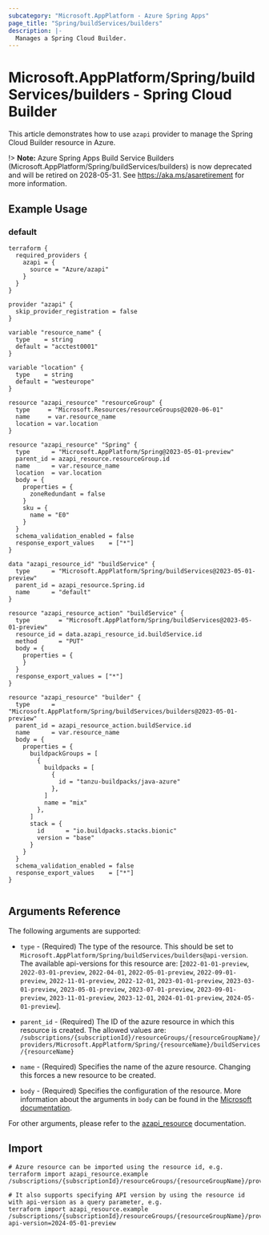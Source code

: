 ```yaml
---
subcategory: "Microsoft.AppPlatform - Azure Spring Apps"
page_title: "Spring/buildServices/builders"
description: |-
  Manages a Spring Cloud Builder.
---
```


# Microsoft.AppPlatform/Spring/buildServices/builders - Spring Cloud Builder

This article demonstrates how to use `azapi` provider to manage the Spring Cloud Builder resource in Azure.

!> **Note:** Azure Spring Apps Build Service Builders (Microsoft.AppPlatform/Spring/buildServices/builders) is now deprecated and will be retired on 2028-05-31. See https://aka.ms/asaretirement for more information.

## Example Usage

### default

```hcl
terraform {
  required_providers {
    azapi = {
      source = "Azure/azapi"
    }
  }
}

provider "azapi" {
  skip_provider_registration = false
}

variable "resource_name" {
  type    = string
  default = "acctest0001"
}

variable "location" {
  type    = string
  default = "westeurope"
}

resource "azapi_resource" "resourceGroup" {
  type     = "Microsoft.Resources/resourceGroups@2020-06-01"
  name     = var.resource_name
  location = var.location
}

resource "azapi_resource" "Spring" {
  type      = "Microsoft.AppPlatform/Spring@2023-05-01-preview"
  parent_id = azapi_resource.resourceGroup.id
  name      = var.resource_name
  location  = var.location
  body = {
    properties = {
      zoneRedundant = false
    }
    sku = {
      name = "E0"
    }
  }
  schema_validation_enabled = false
  response_export_values    = ["*"]
}

data "azapi_resource_id" "buildService" {
  type      = "Microsoft.AppPlatform/Spring/buildServices@2023-05-01-preview"
  parent_id = azapi_resource.Spring.id
  name      = "default"
}

resource "azapi_resource_action" "buildService" {
  type        = "Microsoft.AppPlatform/Spring/buildServices@2023-05-01-preview"
  resource_id = data.azapi_resource_id.buildService.id
  method      = "PUT"
  body = {
    properties = {
    }
  }
  response_export_values = ["*"]
}

resource "azapi_resource" "builder" {
  type      = "Microsoft.AppPlatform/Spring/buildServices/builders@2023-05-01-preview"
  parent_id = azapi_resource_action.buildService.id
  name      = var.resource_name
  body = {
    properties = {
      buildpackGroups = [
        {
          buildpacks = [
            {
              id = "tanzu-buildpacks/java-azure"
            },
          ]
          name = "mix"
        },
      ]
      stack = {
        id      = "io.buildpacks.stacks.bionic"
        version = "base"
      }
    }
  }
  schema_validation_enabled = false
  response_export_values    = ["*"]
}


```



## Arguments Reference

The following arguments are supported:

* `type` - (Required) The type of the resource. This should be set to `Microsoft.AppPlatform/Spring/buildServices/builders@api-version`. The available api-versions for this resource are: [`2022-01-01-preview`, `2022-03-01-preview`, `2022-04-01`, `2022-05-01-preview`, `2022-09-01-preview`, `2022-11-01-preview`, `2022-12-01`, `2023-01-01-preview`, `2023-03-01-preview`, `2023-05-01-preview`, `2023-07-01-preview`, `2023-09-01-preview`, `2023-11-01-preview`, `2023-12-01`, `2024-01-01-preview`, `2024-05-01-preview`].

* `parent_id` - (Required) The ID of the azure resource in which this resource is created. The allowed values are:  
  `/subscriptions/{subscriptionId}/resourceGroups/{resourceGroupName}/providers/Microsoft.AppPlatform/Spring/{resourceName}/buildServices/{resourceName}`

* `name` - (Required) Specifies the name of the azure resource. Changing this forces a new resource to be created.

* `body` - (Required) Specifies the configuration of the resource. More information about the arguments in `body` can be found in the [Microsoft documentation](https://learn.microsoft.com/en-us/azure/templates/Microsoft.AppPlatform/Spring/buildServices/builders?pivots=deployment-language-terraform).

For other arguments, please refer to the [azapi_resource](https://registry.terraform.io/providers/Azure/azapi/latest/docs/resources/resource) documentation.

## Import

 ```shell
 # Azure resource can be imported using the resource id, e.g.
 terraform import azapi_resource.example /subscriptions/{subscriptionId}/resourceGroups/{resourceGroupName}/providers/Microsoft.AppPlatform/Spring/{resourceName}/buildServices/{resourceName}/builders/{resourceName}
 
 # It also supports specifying API version by using the resource id with api-version as a query parameter, e.g.
 terraform import azapi_resource.example /subscriptions/{subscriptionId}/resourceGroups/{resourceGroupName}/providers/Microsoft.AppPlatform/Spring/{resourceName}/buildServices/{resourceName}/builders/{resourceName}?api-version=2024-05-01-preview
 ```
